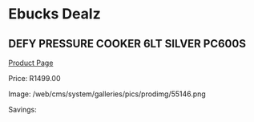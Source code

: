 
# Ebucks Dealz
## DEFY PRESSURE COOKER 6LT SILVER PC600S
[Product Page](https://www.ebucks.com/web/shop/productSelected.do?prodId=1146890899&catId=704983235)

Price: R1499.00

Image: /web/cms/system/galleries/pics/prodimg/55146.png

Savings: 


	
